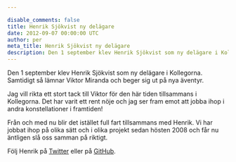 ```yaml
---

disable_comments: false
title: Henrik Sjökvist ny delägare
date: 2012-09-07 00:00:00 UTC
author: per
meta_title: Henrik Sjökvist ny delägare
description: Den 1 september klev Henrik Sjökvist som ny delägare i Kollegorna. Samtidigt så lämnar Viktor Miranda och beger sig ut på nya äventyr.
---
```


<p>Den 1 september klev Henrik Sjökvist som ny delägare i Kollegorna. Samtidigt så lämnar Viktor Miranda och beger sig ut på nya äventyr.</p>

<p>Jag vill rikta ett stort tack till Viktor för den här tiden tillsammans i Kollegorna. Det har varit ett rent nöje och jag ser fram emot att jobba ihop i andra konstellationer i framtiden!</p>

<p>Från och med nu blir det istället full fart tillsammans med Henrik. Vi har jobbat ihop på olika sätt och i olika projekt sedan hösten 2008 och får nu äntligen slå oss samman på riktigt.</p>

<p>Följ Henrik på <a href="http://twitter.com/henrrrik">Twitter</a> eller på <a href="https://github.com/henrrrik">GitHub</a>.</p>
